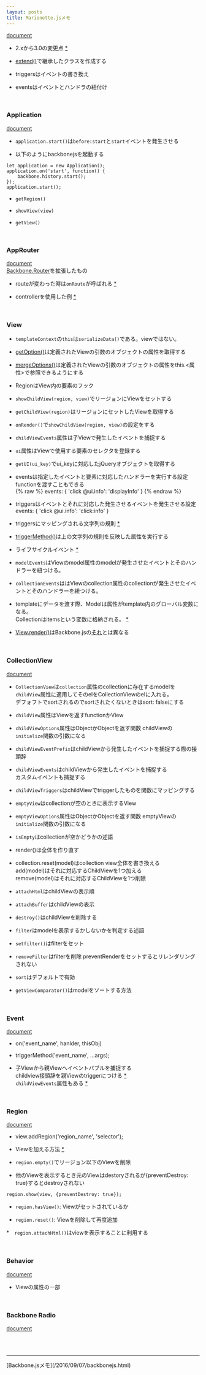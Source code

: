 ```yaml
---
layout: posts
title: Marionette.jsメモ
---
```

[document](http://marionettejs.com/docs/current/)  

* 2.xから3.0の変更点 [\*](https://github.com/marionettejs/backbone.marionette/releases/tag/v3.0.0)  

* [extend()](http://marionettejs.com/docs/master/marionette.functions.html#marionetteextend)で継承したクラスを作成する

* triggersはイベントの書き換え

* eventsはイベントとハンドラの紐付け
<br>

### Application
[document](http://marionettejs.com/docs/master/marionette.application.html)

* `application.start()`は`before:start`と`start`イベントを発生させる

* 以下のようにbackbonejsを起動する

```
let application = new Application();
application.on('start', function() {
    backbone.history.start();
});
application.start();
```

* `getRegion()`

* `showView(view)`

* `getView()`

<br>

### AppRouter
[document](http://marionettejs.com/docs/master/marionette.approuter.html)    
[Backbone.Router](http://backbonejs.org/#Router)を拡張したもの  
* routeが変わった時は`onRoute`が呼ばれる [\*](http://marionettejs.com/docs/master/marionette.approuter.html#handling-route-changes)  

* controllerを使用した例 [\*](http://marionettejs.com/docs/master/marionette.approuter.html#configure-routes-in-constructor)
<br>


### View

* `templateContext`の`this`は`serializeData()`である。viewではない。  

* [getOption()](http://marionettejs.com/docs/v3.0.0/marionette.functions.html#marionettegetoption)は定義されたViewの引数のオブジェクトの属性を取得する  

* [mergeOptions()](http://marionettejs.com/docs/v3.0.0/marionette.functions.html#marionettemergeoptions)は定義されたViewの引数のオブジェクトの属性をthis.&lt;属性&gt;で参照できるようにする  

* RegionはView内の要素のフック

* `showChildView(region, view)`でリージョンにViewをセットする

* `getChildView(region)`はリージョンにセットしたViewを取得する  

* `onRender()`で`showChildView(region, view)`の設定をする  

* `childViewEvents`属性は子Viewで発生したイベントを捕捉する

* `ui`属性はViewで使用する要素のセレクタを登録する

* `getUI(ui_key)`でui_keyに対応したjQueryオブジェクトを取得する

* eventsは指定したイベントと要素に対応したハンドラーを実行する設定  
functionを渡すこともできる  
{% raw %}
events: {
    'click @ui.info': 'displayInfo'
}
{% endraw %}

* triggersはイベントとそれに対応した発生させるイベントを発生させる設定  
events: {
    'click @ui.info': 'click:info'
}

* triggersにマッピングされる文字列の規則 [\*](http://marionettejs.com/docs/v3.0.0/events.html#magic-method-binding) 

* [triggerMethod()](http://marionettejs.com/docs/master/marionette.view.html#onevent-listeners)は上の文字列の規則を反映した属性を実行する

* ライフサイクルイベント [\*](http://marionettejs.com/docs/master/viewlifecycle.html#view-lifecycle)

* `modelEvents`はViewのmodel属性のmodelが発生させたイベントとそのハンドラーを紐つける。  

* `collectionEvents`ははViewのcollection属性のcollectionが発生させたイベントとそのハンドラーを紐つける。 

* templateにデータを渡す際、Modelは属性がtemplate内のグローバル変数になる。  
Collectionはitemsという変数に格納される。 [\*](http://marionettejs.com/docs/master/marionette.view.html#advanced-view-topics)

* [View.render()](https://github.com/marionettejs/backbone.marionette/blob/d8bee8d66003f6935994f7f066235a8896f81d94/src/view.js#L92)はBackbone.jsの[それ](https://github.com/jashkenas/backbone/blob/master/backbone.js#L1351)とは異なる

<br>

### CollectionView
[document](http://marionettejs.com/docs/master/marionette.collectionview.html)  
* `CollectionView`は`collection`属性のcollectionに存在するmodelを`childView`属性に適用してそのelをCollectionViewのelに入れる。  
デフォフトでsortされるのでsortされたくないときはsort: falseにする  

* `childView`属性はViewを返すfunctionかView

* `childViewOptions`属性はObjectかObjectを返す関数
childViewの`initialize`関数の引数になる  

* `childViewEventPrefix`はchildViewから発生したイベントを捕捉する際の接頭辞

* `childViewEvents`はchildViewから発生したイベントを捕捉する   
カスタムイベントも捕捉する

* `childViewTriggers`はchildViewでtriggerしたものを関数にマッピングする  

* `emptyView`はcollectionが空のときに表示するView

* `emptyViewOptions`属性はObjectかObjectを返す関数
emptyViewの`initialize`関数の引数になる 

* `isEmpty`はcollectionが空かどうかの述語

* render()は全体を作り直す

* collection.reset(model)はcollection view全体を書き換える  
add(model)はそれに対応するChildViewを1つ加える  
remove(model)はそれに対応するChildViewを1つ削除

* `attachHtml`はchildViewの表示順

* `attachBuffer`はchildViewの表示

* `destroy()`はchildViewを削除する

* `filter`はmodelを表示するかしないかを判定する述語

* `setfilter()`はfilterをセット

* `removeFilter`はfilterを削除 preventRenderをセットするとリレンダリングされない

* `sort`はデフォルトで有効

* `getViewComparator()`はmodelをソートする方法
<br>

### Event
[document](http://marionettejs.com/docs/master/events.html)  

* on('event_name', hanlder, thisObj)

* triggerMethod('event_name', ...args);

* 子Viewから親Viewへイベントバブルを捕捉する  
childview接頭辞を親Viewのtriggerにつける [\*](http://marionettejs.com/docs/master/events.html#event-bubbling)  
`childViewEvents`属性もある [\*](http://marionettejs.com/docs/master/events.html#explicit-event-listeners)
<br>

### Region
[document](http://marionettejs.com/docs/master/marionette.region.html)  

* view.addRegion('region_name', 'selector');

* Viewを加える方法 [\*](http://marionettejs.com/docs/master/marionette.region.html#showing-a-view)

* `region.empty()`でリージョン以下のViewを削除

* 他のViewを表示するとき元のViewはdestoryされるが{preventDestroy: true}するとdestroyされない  

```
region.show(view, {preventDestroy: true});
```

* `region.hasView()`: Viewがセットされているか

* `region.reset()`: Viewを削除して再度追加

*　`region.attachHtml()`はviewを表示することに利用する

<br>

### Behavior
[document](http://marionettejs.com/docs/master/marionette.behavior.html)  

* Viewの属性の一部

<br>

### Backbone Radio
[document](http://marionettejs.com/docs/master/backbone.radio.html)  
<br>



































































<br>
<hr>
[Backbone.jsメモ](/2016/09/07/backbonejs.html)
